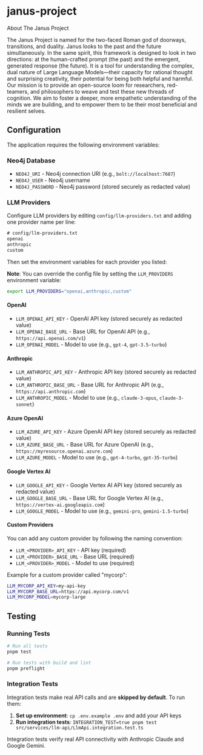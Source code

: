# janus-project

About The Janus Project

The Janus Project is named for the two-faced Roman god of doorways, transitions, and duality. Janus looks to the past and the future simultaneously.
In the same spirit, this framework is designed to look in two directions: at the human-crafted prompt (the past) and the emergent, generated response (the future). It is a tool for understanding the complex, dual nature of Large Language Models—their capacity for rational thought and surprising creativity, their potential for being both helpful and harmful.
Our mission is to provide an open-source loom for researchers, red-teamers, and philosophers to weave and test these new threads of cognition. We aim to foster a deeper, more empathetic understanding of the minds we are building, and to empower them to be their most beneficial and resilient selves.

## Configuration

The application requires the following environment variables:

### Neo4j Database

- `NEO4J_URI` - Neo4j connection URI (e.g., `bolt://localhost:7687`)
- `NEO4J_USER` - Neo4j username
- `NEO4J_PASSWORD` - Neo4j password (stored securely as redacted value)

### LLM Providers

Configure LLM providers by editing `config/llm-providers.txt` and adding one provider name per line:

```txt
# config/llm-providers.txt
openai
anthropic
custom
```

Then set the environment variables for each provider you listed:

**Note**: You can override the config file by setting the `LLM_PROVIDERS` environment variable:

```bash
export LLM_PROVIDERS="openai,anthropic,custom"
```

#### OpenAI

- `LLM_OPENAI_API_KEY` - OpenAI API key (stored securely as redacted value)
- `LLM_OPENAI_BASE_URL` - Base URL for OpenAI API (e.g., `https://api.openai.com/v1`)
- `LLM_OPENAI_MODEL` - Model to use (e.g., `gpt-4`, `gpt-3.5-turbo`)

#### Anthropic

- `LLM_ANTHROPIC_API_KEY` - Anthropic API key (stored securely as redacted value)
- `LLM_ANTHROPIC_BASE_URL` - Base URL for Anthropic API (e.g., `https://api.anthropic.com`)
- `LLM_ANTHROPIC_MODEL` - Model to use (e.g., `claude-3-opus`, `claude-3-sonnet`)

#### Azure OpenAI

- `LLM_AZURE_API_KEY` - Azure OpenAI API key (stored securely as redacted value)
- `LLM_AZURE_BASE_URL` - Base URL for Azure OpenAI (e.g., `https://myresource.openai.azure.com`)
- `LLM_AZURE_MODEL` - Model to use (e.g., `gpt-4-turbo`, `gpt-35-turbo`)

#### Google Vertex AI

- `LLM_GOOGLE_API_KEY` - Google Vertex AI API key (stored securely as redacted value)
- `LLM_GOOGLE_BASE_URL` - Base URL for Google Vertex AI (e.g., `https://vertex-ai.googleapis.com`)
- `LLM_GOOGLE_MODEL` - Model to use (e.g., `gemini-pro`, `gemini-1.5-turbo`)

#### Custom Providers

You can add any custom provider by following the naming convention:

- `LLM_<PROVIDER>_API_KEY` - API key (required)
- `LLM_<PROVIDER>_BASE_URL` - Base URL (required)
- `LLM_<PROVIDER>_MODEL` - Model to use (required)

Example for a custom provider called "mycorp":

```bash
LLM_MYCORP_API_KEY=my-api-key
LLM_MYCORP_BASE_URL=https://api.mycorp.com/v1
LLM_MYCORP_MODEL=mycorp-large
```

## Testing

### Running Tests

```bash
# Run all tests
pnpm test

# Run tests with build and lint
pnpm preflight
```

### Integration Tests

Integration tests make real API calls and are **skipped by default**. To run them:

1. **Set up environment**: `cp .env.example .env` and add your API keys
2. **Run integration tests**: `INTEGRATION_TEST=true pnpm test src/services/llm-api/LlmApi.integration.test.ts`

Integration tests verify real API connectivity with Anthropic Claude and Google Gemini.
